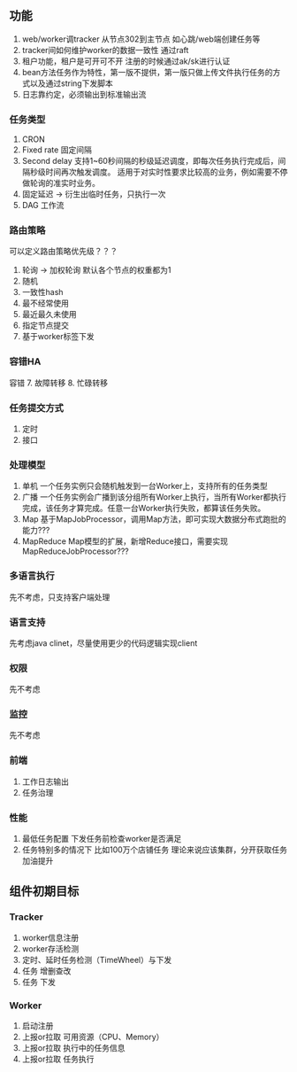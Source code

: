 ## 功能

1. web/worker调tracker 从节点302到主节点 如心跳/web端创建任务等
2. tracker间如何维护worker的数据一致性 通过raft
3. 租户功能，租户是可开可不开 注册的时候通过ak/sk进行认证
6. bean方法任务作为特性，第一版不提供，第一版只做上传文件执行任务的方式以及通过string下发脚本
7. 日志靠约定，必须输出到标准输出流

### 任务类型
1. CRON
2. Fixed rate 固定间隔
3. Second delay 支持1~60秒间隔的秒级延迟调度，即每次任务执行完成后，间隔秒级时间再次触发调度。 适用于对实时性要求比较高的业务，例如需要不停做轮询的准实时业务。
4. 固定延迟  -> 衍生出临时任务，只执行一次
5. DAG 工作流

### 路由策略

可以定义路由策略优先级？？？

1. 轮询 -> 加权轮询 默认各个节点的权重都为1
2. 随机
3. 一致性hash
4. 最不经常使用
5. 最近最久未使用
6. 指定节点提交
7. 基于worker标签下发

### 容错HA
容错
7. 故障转移
8. 忙碌转移

### 任务提交方式
1. 定时
5. 接口

### 处理模型
1. 单机 一个任务实例只会随机触发到一台Worker上，支持所有的任务类型
2. 广播 一个任务实例会广播到该分组所有Worker上执行，当所有Worker都执行完成，该任务才算完成。任意一台Worker执行失败，都算该任务失败。
3. Map 基于MapJobProcessor，调用Map方法，即可实现大数据分布式跑批的能力???
4. MapReduce Map模型的扩展，新增Reduce接口，需要实现MapReduceJobProcessor???

### 多语言执行
先不考虑，只支持客户端处理

### 语言支持
先考虑java clinet，尽量使用更少的代码逻辑实现client

### 权限
先不考虑

### 监控
先不考虑

### 前端
1. 工作日志输出
2. 任务治理

### 性能
1. 最低任务配置 下发任务前检查worker是否满足
2. 任务特别多的情况下 比如100万个店铺任务 理论来说应该集群，分开获取任务
加油提升


## 组件初期目标

### Tracker
1. worker信息注册
2. worker存活检测
3. 定时、延时任务检测（TimeWheel）与下发
4. 任务 增删查改
5. 任务 下发

### Worker
1. 启动注册
2. 上报or拉取 可用资源（CPU、Memory）
3. 上报or拉取 执行中的任务信息
4. 上报or拉取 任务执行
